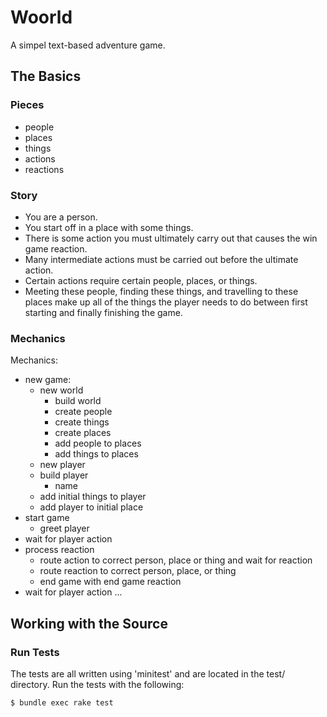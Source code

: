 # Woorld

A simpel text-based adventure game.

## The Basics

### Pieces

- people
- places
- things
- actions
- reactions

### Story

- You are a person.
- You start off in a place with some things.
- There is some action you must ultimately carry out that causes the win game reaction.
- Many intermediate actions must be carried out before the ultimate action. 
- Certain actions require certain people, places, or things.
- Meeting these people, finding these things, and travelling to these places make up all of the things the player needs to do between first starting and finally finishing the game.

### Mechanics

Mechanics:

- new game:
  - new world
    - build world
    - create people
    - create things
    - create places
    - add people to places
    - add things to places
  - new player
  - build player
    - name
  - add initial things to player
  - add player to initial place
- start game
  - greet player
- wait for player action
- process reaction
  - route action to correct person, place or thing and wait for reaction
  - route reaction to correct person, place, or thing
  - end game with end game reaction
- wait for player action ...

## Working with the Source

### Run Tests

The tests are all written using 'minitest' and are located in the test/ directory. Run the tests with the following:

    $ bundle exec rake test
